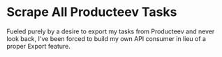 Scrape All Producteev Tasks
===========================

Fueled purely by a desire to export my tasks from Producteev and never look back,
I've been forced to build my own API consumer in lieu of a proper Export feature.